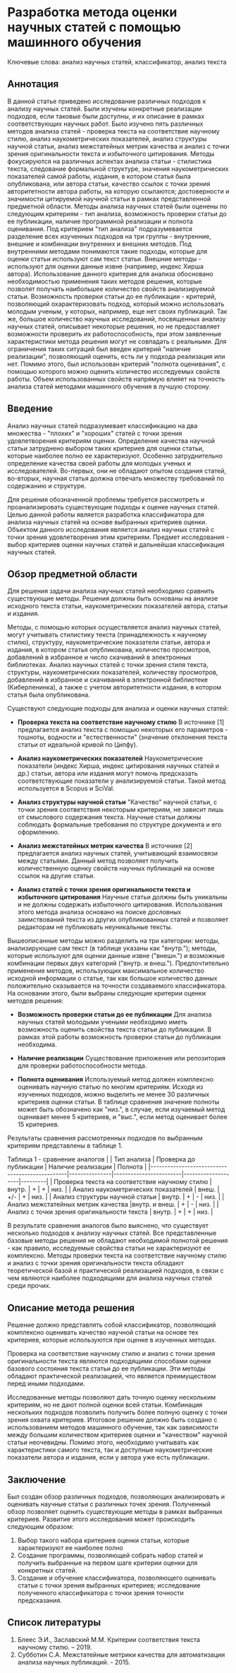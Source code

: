 # Разработка метода оценки научных статей с помощью машинного обучения
Ключевые слова: анализ научных статей, классификатор, анализ текста

## Аннотация
В данной статье приведено исследование различных подходов к анализу научных статей. Были изучены конкретные реализации подходов, если таковые были доступны, и их описание в рамках соответствующих научных работ. Было изучено пять различных методов анализа статей - проверка текста на соответствие научному стилю, анализ наукометрических показателей, анализ структуры научной статьи, анализ межстатейных метрик качества и анализ с точки зрения оригинальности текста и избыточного цитирования. Методы фокусируются на различных аспектах анализа статьи - стилистика текста, следование формальной структуре, значения наукометрических показателей самой работы, издания, в котором статья была опубликована, или автора статьи, качество ссылок с точки зрения авторитетности автора работы, на которую ссылаются; достоверности и значимости цитируемой научной статьи в рамках представленной предметной области.
Методы анализа научных статей были оценены по следующим критериям - тип анализа, возможность проверки статьи до ее публикации, наличие программной реализации и полнота оценивания. Под критерием "тип анализа" подразумевается разделение всех изученных подходов на три группы - внутренние, внешние и комбинации внутренних и внешних методов. Под внутренними методами понимаются такие подходы, которые для оценки статьи используют сам текст статьи. Внешние методы - используют для оценки данные извне (например, индекс Хирша автора). Использование данного критерия для анализа обосновано необходимостью применения таких методов решения, которые позволят получать наибольшее количество свойств анализируемой статьи. Возможность проверки статьи до ее публикации - критерий, позволяющий охарактеризовать подход, который можно использовать молодым ученым, у которых, например, еще нет своих публикаций. Так же, большое количество научных исследований, посвященных анализу научных статей, описывает некоторые решения, но не предоставляет возможности проверить их работоспособность, при этом заявленные характеристики метода решения могут не совпадать с реальными. Для ограничения таких ситуаций был введен критерий "наличие реализации", позволяющий оценить, есть ли у подхода реализация или нет. Помимо этого, был использован критерий "полнота оценивания", с помощью которого можно оценить количество исследуемых свойств работы. Объем использованных свойств напрямую влияет на точность анализа статей методами машинного обучения в лучшую сторону.

## Введение
Анализ научных статей подразумевает классификацию на два множества - "плохих" и "хороших" статей с точки зрения удовлетворения критериям оценки. Определение качества научной статьи затруднено выбором таких критериев для оценки статьи, которые наиболее полно ее характеризуют. Особенно затруднительно определение качества своей работы для молодых ученых и исследователей. Во-первых, они не обладают опытом создания статей, во-вторых, научная статья должна отвечать множеству требований по содержанию и структуре.

Для решения обозначенной проблемы требуется рассмотреть и проанализировать существующие подходы к оценке научных статей. Целью данной работы является разработка классификатора для анализа научных статей на основе выбранных критериев оценки. 
Объектом данного исследования является анализ научных статей с точки зрения удовлетворения этим критериям.
Предмет исследования - выбор критериев оценки научных статей и дальнейшая классификация научных статей.

## Обзор предметной области

Для решения задачи анализа научных статей необходимо сравнить существующие методы. Решения должны быть основаны на анализе исходного текста статьи, наукометрических показателей автора, статьи и издания.

Методы, с помощью которых осуществляется анализ научных статей, могут учитывать стилистику текста (принадлежность к научному стилю), структуру, наукометрические показатели статьи, автора и издания, в котором статья опубликована, количество просмотров, добавлений в избранное и число скачиваний в электронных библиотеках.
 Анализ научных статей с точки зрения стиля текста, структуры, наукометрических показателей, количеству просмотров, добавлений в избранное и скачиваний в электронной библиотеке (Киберленинка), а также с учетом авторитетности издания, в котором статья была опубликована. 
 
 Существуют следующие подходы для анализа и оценки научных статей:

* **Проверка текста на соответствие научному стилю**
В источнике [1] предлагается анализ текста с помощью некоторых его параметров - тошноты, водности и "естественности" (значение отклонения текста статьи от идеальной кривой по Ципфу).

* **Анализ наукометрических показателей**
Наукометрические показатели (индекс Хирша, индекс цитирования научных статей и др.) статьи, автора или издания могут помочь предсказать соответствующие показатели у анализируемой статьи. Такой метод используется в Scopus и SciVal.

* **Анализ структуры научной статьи**
"Качество" научной статьи, с точки зрения соответствия некоторым критериям, не зависит лишь от смыслового содержания текста. Научные статьи должны соблюдать формальные требования по структуре документа и его оформлению.

* **Анализ межстатейных метрик качества**
В источнике [2] предлагается анализ научных статей, учитывающий взаимосвязи между статьями. Данный метод позволяет получить количественную оценку свойств научных публикаций на основе ссылок на другие статьи.

* **Анализ статей с точки зрения оригинальности текста и избыточного цитирования**
Научные статьи должны быть уникальны и не должны содержать избыточного цитирования. Использования этого метода анализа основано на поиске дословных заимствований текста из других опубликованных статей и позволяет редакторам не публиковать неуникальные тексты.

Вышеописанные методы можно разделить на три категории: методы, анализирующие сам текст (в таблице указаны как "внутр."); методы, которые используют для оценки данные извне ("внешн.") и возможные комбинации первых двух категорий ("внутр. и внеш."). Предпочтительно применение методов, использующих максимальное количество исходной информации о статье, так как большое количество данных положительно сказывается на точности создаваемого классификатора. На основании этого, были выбраны следующие критерии оценки методов решения:
* **Возможность проверки статьи до ее публикации**
Для анализа научных статей молодыми учеными необходимо иметь возможность оценить свойства текста статьи до публикации. В рамках этой работы возможность проверки статьи до публикации необходима.

* **Наличие реализации**
Существование приложения или репозитория для проверки работоспособности метода.

* **Полнота оценивания**
Используемый метод должен комплексно оценивать научную статью по многим критериям. Исходя из изученных подходов, можно выделить не менее 30 различных критериев оценки статьи. В таблице сравнения значение полноты может быть обозначено как "низ.", в случае, если изучаемый метод оценивает менее 5 критериев, и "выс.", если метод оценивает более 15 критериев.

Результаты сравнения рассмотренных подходов по выбранным критериям представлены в таблице 1.


Таблица 1 - сравнение аналогов
|                                                | Тип анализа   | Проверка до публикации | Наличие реализации | Полнота |
|------------------------------------------------|---------------|------------------------|--------------------|---------|
| Проверка текста на соответствие научному стилю |     внутр.    |         +              |            +       |   низ.  |
| Анализ наукометрических показателей            |     внеш.     |        +/-             |            +       |   низ.  |
| Анализ структуры научной статьи                |     внутр.    |         +              |            -       |   низ.  |
| Анализ межстатейных метрик качества            |внутр. и внеш. |         +              |            -       |   низ.  |
| Анализ с точки зрения оригинальности текста    |     внутр.    |         +              |            +       |   низ.  |

В результате сравнения аналогов было выяснено, что существует несколько подходов к анализу научных статей. Все представленные базовые методы решения не обладают необходимой полнотой решения - как правило, исследуемые свойства статьи не характеризуют ее комплексно. Методы проверки текста на соответствие научному стилю и анализ с точки зрения оригинальности текста обладают теоретической базой и практической реализацией подходов, в связи с чем являются наиболее подходящими для анализа научных статей среди прочих.

## Описание метода решения
Решение должно представлять собой классификатор, позволяющий комплексно оценивать качество научной статьи на основе тех критериев, которые используются при оценке в изученных методах.

Проверка на соответствие научному стилю и анализ с точки зрения оригинальности текста являются подходящими способами оценки базового состояния текста статьи до ее публикации. Эти методы обладают практической реализацией, что является преимуществом перед иными подходами.

Исследованные методы позволяют дать точную оценку нескольким критериям, но не дают полной оценки всей статьи. Комбинация нескольких подходов позволить получить более полную оценку с точки зрения охвата критериев. Итоговое решение должно быть создано с использованием методов машинного обучение, так как зависимости между большим количеством критериев оценки и "качеством" научной статьи неочевидны. Помимо этого, необходимо учитывать как характеристики самого текста, так и доступные наукометрические показатели автора и издания, если у автора уже есть публикации.

## Заключение
Был создан обзор различных подходов, позволяющих анализировать и оценивать научные статьи с различных точек зрения. Полученный обзор позволяет оценить существующие методы в рамках выбранных критериев.
Развитие этого исследования может происходить следующим образом:
1. Выбор такого набора критериев оценки статьи, которые характеризуют ее наиболее полно
2. Создание программы, позволяющей собрать набор статей и получить выбранные на первом шаге критерии оценки для конкретных статей.
3. Создание и обучение классификатора, позволяющего оценивать статьи с точки зрения выбранных критериев; исследование полученного классификатора с точки зрения точности предсказания.

## Список литературы
1. Блеес Э.И., Заславский М.М. Критерии соответствия текста научному стилю. – 2019.
2. Субботин С.А. Межстатейные метрики качества для автоматизации анализа научных публикаций. - 2015.

